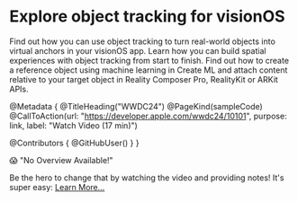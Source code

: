 # Explore object tracking for visionOS

Find out how you can use object tracking to turn real-world objects into virtual anchors in your visionOS app. Learn how you can build spatial experiences with object tracking from start to finish. Find out how to create a reference object using machine learning in Create ML and attach content relative to your target object in Reality Composer Pro, RealityKit or ARKit APIs.

@Metadata {
   @TitleHeading("WWDC24")
   @PageKind(sampleCode)
   @CallToAction(url: "https://developer.apple.com/wwdc24/10101", purpose: link, label: "Watch Video (17 min)")

   @Contributors {
      @GitHubUser(<replace this with your GitHub handle>)
   }
}

😱 "No Overview Available!"

Be the hero to change that by watching the video and providing notes! It's super easy:
 [Learn More…](https://wwdcnotes.com/documentation/wwdcnotes/contributing)
